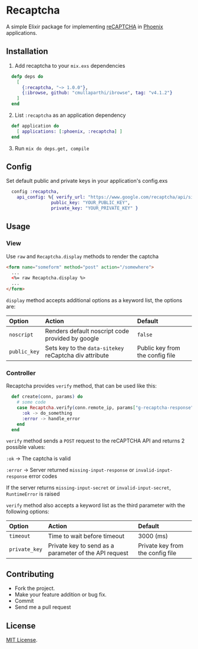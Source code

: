 # Recaptcha

A simple Elixir package for implementing [reCAPTCHA] in [Phoenix] applications.

[reCAPTCHA]: http://www.google.com/recaptcha
[Phoenix]: http://www.phoenixframework.org/

## Installation

1. Add recaptcha to your `mix.exs` dependencies

```elixir
  defp deps do
    [
      {:recaptcha, "~> 1.0.0"},
      {:ibrowse, github: "cmullaparthi/ibrowse", tag: "v4.1.2"}
    ]
  end
```

2. List `:recaptcha` as an application dependency

```elixir
  def application do
    [ applications: [:phoenix, :recaptcha] ]
  end
```

3. Run `mix do deps.get, compile`

## Config

Set default public and private keys in your application's config.exs

```elixir
  config :recaptcha,
    api_config: %{ verify_url: "https://www.google.com/recaptcha/api/siteverify",
                 public_key: "YOUR_PUBLIC_KEY",
                 private_key: "YOUR_PRIVATE_KEY" }
```

## Usage

### View

Use `raw` and `Recaptcha.display` methods to render the captcha

```html
<form name="someform" method="post" action="/somewhere">
  ...
  <%= raw Recaptcha.display %>
  ...
</form>
```

`display` method accepts additional options as a keyword list, the options are:

Option                  | Action                                                 | Default
:---------------------- | :----------------------------------------------------- | :------------------------
`noscript`              | Renders default noscript code provided by google       | `false`
`public_key`            | Sets key to the `data-sitekey` reCaptcha div attribute | Public key from the config file



### Controller

Recaptcha provides `verify` method, that can be used like this:

```elixir
  def create(conn, params) do
    # some code  
    case Recaptcha.verify(conn.remote_ip, params["g-recaptcha-response"]) do
      :ok -> do_something
      :error -> handle_error
    end
  end
```

`verify` method sends a `POST` request to the reCAPTCHA API and returns 2 possible values:

`:ok` -> The captcha is valid

`:error` -> Server returned `missing-input-response` or `invalid-input-response` error codes

If the server returns `missing-input-secret` or `invalid-input-secret`, `RuntimeError` is raised


`verify` method also accepts a keyword list as the third parameter with the following options:

Option                  | Action                                                 | Default
:---------------------- | :----------------------------------------------------- | :------------------------
`timeout`               | Time to wait before timeout                            | 3000 (ms)
`private_key`           | Private key to send as a parameter of the API request  | Private key from the config file

## Contributing

* Fork the project.
* Make your feature addition or bug fix.
* Commit
* Send me a pull request

## License

[MIT License](http://www.opensource.org/licenses/MIT).
